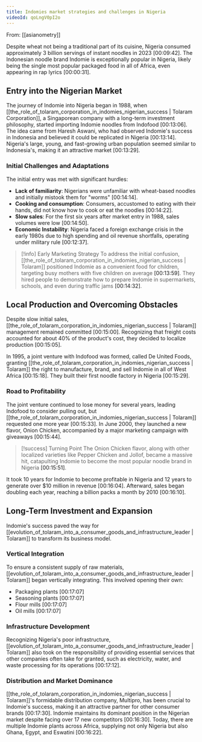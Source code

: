 ```yaml
---
title: Indomies market strategies and challenges in Nigeria
videoId: qoLngV0pI2o
---
```


From: [[asianometry]] <br/> 

Despite wheat not being a traditional part of its cuisine, Nigeria consumed approximately 3 billion servings of instant noodles in 2023 <a class="yt-timestamp" data-t="00:09:42">[00:09:42]</a>. The Indonesian noodle brand Indomie is exceptionally popular in Nigeria, likely being the single most popular packaged food in all of Africa, even appearing in rap lyrics <a class="yt-timestamp" data-t="00:00:31">[00:00:31]</a>.

## Entry into the Nigerian Market

The journey of Indomie into Nigeria began in 1988, when [[the_role_of_tolaram_corporation_in_indomies_nigerian_success | Tolaram Corporation]], a Singaporean company with a long-term investment philosophy, started importing Indomie noodles from Indofood <a class="yt-timestamp" data-t="00:13:06">[00:13:06]</a>. The idea came from Haresh Aswani, who had observed Indomie's success in Indonesia and believed it could be replicated in Nigeria <a class="yt-timestamp" data-t="00:13:14">[00:13:14]</a>. Nigeria's large, young, and fast-growing urban population seemed similar to Indonesia's, making it an attractive market <a class="yt-timestamp" data-t="00:13:29">[00:13:29]</a>.

### Initial Challenges and Adaptations
The initial entry was met with significant hurdles:
*   **Lack of familiarity**: Nigerians were unfamiliar with wheat-based noodles and initially mistook them for "worms" <a class="yt-timestamp" data-t="00:14:14">[00:14:14]</a>.
*   **Cooking and consumption**: Consumers, accustomed to eating with their hands, did not know how to cook or eat the noodles <a class="yt-timestamp" data-t="00:14:22">[00:14:22]</a>.
*   **Slow sales**: For the first six years after market entry in 1988, sales volumes were low <a class="yt-timestamp" data-t="00:14:50">[00:14:50]</a>.
*   **Economic Instability**: Nigeria faced a foreign exchange crisis in the early 1980s due to high spending and oil revenue shortfalls, operating under military rule <a class="yt-timestamp" data-t="00:12:37">[00:12:37]</a>.

> [!info] Early Marketing Strategy
> To address the initial confusion, [[the_role_of_tolaram_corporation_in_indomies_nigerian_success | Tolaram]] positioned Indomie as a convenient food for children, targeting busy mothers with five children on average <a class="yt-timestamp" data-t="00:13:59">[00:13:59]</a>. They hired people to demonstrate how to prepare Indomie in supermarkets, schools, and even during traffic jams <a class="yt-timestamp" data-t="00:14:32">[00:14:32]</a>.

## Local Production and Overcoming Obstacles

Despite slow initial sales, [[the_role_of_tolaram_corporation_in_indomies_nigerian_success | Tolaram]] management remained committed <a class="yt-timestamp" data-t="00:15:00">[00:15:00]</a>. Recognizing that freight costs accounted for about 40% of the product's cost, they decided to localize production <a class="yt-timestamp" data-t="00:15:05">[00:15:05]</a>.

In 1995, a joint venture with Indofood was formed, called De United Foods, granting [[the_role_of_tolaram_corporation_in_indomies_nigerian_success | Tolaram]] the right to manufacture, brand, and sell Indomie in all of West Africa <a class="yt-timestamp" data-t="00:15:18">[00:15:18]</a>. They built their first noodle factory in Nigeria <a class="yt-timestamp" data-t="00:15:29">[00:15:29]</a>.

### Road to Profitability
The joint venture continued to lose money for several years, leading Indofood to consider pulling out, but [[the_role_of_tolaram_corporation_in_indomies_nigerian_success | Tolaram]] requested one more year <a class="yt-timestamp" data-t="00:15:33">[00:15:33]</a>. In June 2000, they launched a new flavor, Onion Chicken, accompanied by a major marketing campaign with giveaways <a class="yt-timestamp" data-t="00:15:44">[00:15:44]</a>.

> [!success] Turning Point
> The Onion Chicken flavor, along with other localized varieties like Pepper Chicken and Jollof, became a massive hit, catapulting Indomie to become the most popular noodle brand in Nigeria <a class="yt-timestamp" data-t="00:15:51">[00:15:51]</a>.

It took 10 years for Indomie to become profitable in Nigeria and 12 years to generate over $10 million in revenue <a class="yt-timestamp" data-t="00:16:04">[00:16:04]</a>. Afterward, sales began doubling each year, reaching a billion packs a month by 2010 <a class="yt-timestamp" data-t="00:16:10">[00:16:10]</a>.

## Long-Term Investment and Expansion
Indomie's success paved the way for [[evolution_of_tolaram_into_a_consumer_goods_and_infrastructure_leader | Tolaram]] to transform its business model.

### Vertical Integration
To ensure a consistent supply of raw materials, [[evolution_of_tolaram_into_a_consumer_goods_and_infrastructure_leader | Tolaram]] began vertically integrating. This involved opening their own:
*   Packaging plants <a class="yt-timestamp" data-t="00:17:07">[00:17:07]</a>
*   Seasoning plants <a class="yt-timestamp" data-t="00:17:07">[00:17:07]</a>
*   Flour mills <a class="yt-timestamp" data-t="00:17:07">[00:17:07]</a>
*   Oil mills <a class="yt-timestamp" data-t="00:17:07">[00:17:07]</a>

### Infrastructure Development
Recognizing Nigeria's poor infrastructure, [[evolution_of_tolaram_into_a_consumer_goods_and_infrastructure_leader | Tolaram]] also took on the responsibility of providing essential services that other companies often take for granted, such as electricity, water, and waste processing for its operations <a class="yt-timestamp" data-t="00:17:12">[00:17:12]</a>.

### Distribution and Market Dominance
[[the_role_of_tolaram_corporation_in_indomies_nigerian_success | Tolaram]]'s formidable distribution company, Multipro, has been crucial to Indomie's success, making it an attractive partner for other consumer brands <a class="yt-timestamp" data-t="00:17:30">[00:17:30]</a>. Indomie maintains its dominant position in the Nigerian market despite facing over 17 new competitors <a class="yt-timestamp" data-t="00:16:30">[00:16:30]</a>. Today, there are multiple Indomie plants across Africa, supplying not only Nigeria but also Ghana, Egypt, and Eswatini <a class="yt-timestamp" data-t="00:16:22">[00:16:22]</a>.